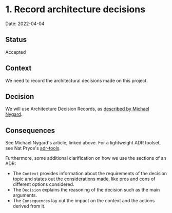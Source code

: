 # 1. Record architecture decisions

Date: 2022-04-04

## Status

Accepted

## Context

We need to record the architectural decisions made on this project.

## Decision

We will use Architecture Decision Records, as [described by Michael Nygard](http://thinkrelevance.com/blog/2011/11/15/documenting-architecture-decisions).

## Consequences

See Michael Nygard's article, linked above. For a lightweight ADR toolset, see Nat Pryce's [adr-tools](https://github.com/npryce/adr-tools).

Furthermore, some additional clarification on how we use the sections of an ADR:

- The `Context` provides information about the requirements of the decision topic and states out the considerations made, like pros and cons of different options considered.
- The `Decision` explains the reasoning of the decision such as the main arguments.
- The `Consequences` lay out the impact on the context and the actions derived from it.
